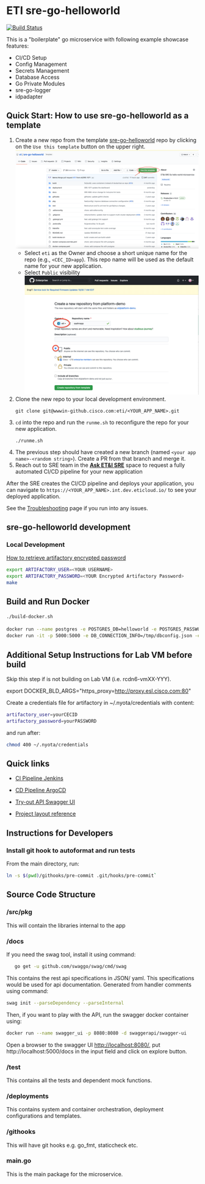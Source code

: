 # ETI sre-go-helloworld

[![Build Status](https://engci-private-sjc.cisco.com/jenkins/eti-sre/buildStatus/icon?job=SRE%2FProjects%2Fsre-go-helloworld%2Fbuild%2Fsre-go-helloworld%2Fmain)](https://engci-private-sjc.cisco.com/jenkins/eti-sre/job/SRE/job/Projects/job/sre-go-helloworld/job/build/job/sre-go-helloworld/job/main/)

This is a "boilerplate" go microservice with following example showcase  features:

- CI/CD Setup
- Config Management
- Secrets Management
- Database Access
- Go Private Modules
- sre-go-logger
- idpadapter
## Quick Start: How to use sre-go-helloworld as a template

1. Create a new repo from the template [sre-go-helloworld](https://wwwin-github.cisco.com/eti/sre-go-helloworld) repo by clicking on the `Use this template` button on the upper right.
    ![](docs/resources/use-as-template.png)
    * Select `eti` as the Owner and choose a short unique name for the repo (e.g., `<CEC_ID>app`). This repo name will be used as the default name for your new application.
    * Select `Public` visibility
    ![](docs/resources/new_repo.png)
1. Clone the new repo to your local development environment.
    ```
    git clone git@wwwin-github.cisco.com:eti/<YOUR_APP_NAME>.git
    ```
1. `cd` into the repo and run the `runme.sh` to reconfigure the repo for your new application.
    ```shell
    ./runme.sh
    ```
1. The previous step should have created a new branch (named `<your app name>-<random string>`). Create a PR from that branch and merge it.
1. Reach out to SRE team in the [**Ask ET&I SRE**](https://eurl.io/#e7SKpvpKj) space to request a fully automated CI/CD pipeline for your new application

After the SRE creates the CI/CD pipeline and deploys your application, you can navigate to `https://<YOUR_APP_NAME>.int.dev.eticloud.io/` to see your deployed application.


See the [Troubleshooting](docs/troubleshooting.md) page if you run into any issues.

## sre-go-helloworld development

### Local Development

[How to retrieve artifactory encrypted password](#)

```bash
export ARTIFACTORY_USER=<YOUR USERNAME>
export ARTIFACTORY_PASSWORD=<YOUR Encrypted Artifactory Password>
make
```
## Build and Run Docker

```bash
./build-docker.sh

docker run --name postgres -e POSTGRES_DB=helloworld -e POSTGRES_PASSWORD=strongpassword -d postgres
docker run -it -p 5000:5000 -e DB_CONNECTION_INFO=/tmp/dbconfig.json -e DB_NAME=helloworld -v $PWD/build/:/tmp/  --link postgres:postgre sre-go-helloworld
```

## Additional Setup Instructions for Lab VM before build

Skip this step if is not building on Lab VM (i.e. rcdn6-vmXX-YYY).

export DOCKER_BLD_ARGS="https_proxy=http://proxy.esl.cisco.com:80"

Create a credentials file for artifactory in ~/.nyota/credentials with content:

```bash
artifactory_user=yourCECID
artifactory_password=yourPASSWORD
```

and run after:

```bash
chmod 400 ~/.nyota/credentials
```

## Quick links

- [CI Pipeline Jenkins](https://engci-private-sjc.cisco.com/jenkins/eti-sre/job/SRE/job/Projects/job/sre-go-helloworld/job/build/job/sre-go-helloworld/job/master/)

- [CD Pipeline ArgoCD](https://argocd.int.ccprod02.prod.eticloud.io/applications/sre-go-helloworld-app-dev-projectapp?resource=)

- [Try-out API Swagger UI](https://wwwin-github.cisco.com/pages/eti/sre-go-helloworld)

- [Project layout reference](https://github.com/golang-standards/project-layout)



## Instructions for Developers

### Install git hook to autoformat and run tests

From the main directory, run:

```bash
ln -s $(pwd)/githooks/pre-commit .git/hooks/pre-commit`
```

## Source Code Structure

### /src/pkg

  This will contain the libraries internal to the app

### /docs

  If you need the swag tool, install it using command:

```bash
   go get -u github.com/swaggo/swag/cmd/swag
```

  This contains the rest api specifications in JSON/ yaml. This specifications
  would be used for api documentation. Generated from handler comments using command:

```bash
swag init --parseDependency --parseInternal
```

  Then, if you want to play with the API, run the swagger docker container using:

```bash
docker run --name swagger_ui -p 8080:8080 -d swaggerapi/swagger-ui
```

Open a browser to the swagger UI [http://localhost:8080/](http://localhost:8080/), put http://localhost:5000/docs in the input
field and click on explore button.

### /test

  This contains all the tests and dependent mock functions.

### /deployments

  This contains system and container orchestration, deployment configurations and templates.

### /githooks

  This will have git hooks e.g. go_fmt, staticcheck etc.

### main.go

  This is the main package for the microservice.
